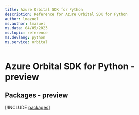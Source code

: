 ```yaml
---
title: Azure Orbital SDK for Python
description: Reference for Azure Orbital SDK for Python
author: lmazuel
ms.author: lmazuel
ms.data: 04/05/2023
ms.topic: reference
ms.devlang: python
ms.service: orbital
---
```

# Azure Orbital SDK for Python - preview
## Packages - preview
[!INCLUDE [packages](orbital-index.md)]